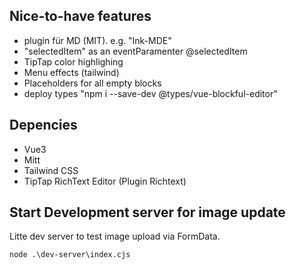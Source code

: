 ## Nice-to-have features

- plugin für MD (MIT). e.g. "Ink-MDE"
- "selectedItem" as an eventParamenter @selectedItem
- TipTap color highlighing
- Menu effects (tailwind)
- Placeholders for all empty blocks
- deploy types "npm i --save-dev @types/vue-blockful-editor"

## Depencies

- Vue3
- Mitt
- Tailwind CSS
- TipTap RichText Editor (Plugin Richtext)

## Start Development server for image update

Litte dev server to test image upload via FormData.

```
node .\dev-server\index.cjs
```
